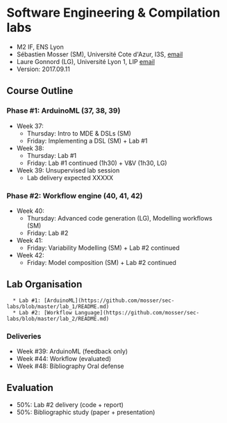 # Software Engineering & Compilation labs

  * M2 IF, ENS Lyon
  * Sébastien Mosser (SM), Université Cote d'Azur, I3S, [email](mailto:mosser@i3s.unice.fr)
  * Laure Gonnord (LG), Université Lyon 1, LIP [email](mailto:laure.gonnord@ens-lyon.fr)
  * Version: 2017.09.11

## Course Outline

### Phase #1: ArduinoML (37, 38, 39)

  - Week 37:
    - Thursday: Intro to MDE & DSLs (SM)
    - Friday: Implementing a DSL (SM) + Lab #1
  - Week 38:
     - Thursday: Lab #1
     - Friday: Lab #1 continued (1h30) + V&V (1h30, LG)
  - Week 39: Unsupervised lab session
    - Lab delivery expected XXXXX

### Phase #2: Workflow engine (40, 41, 42)

  - Week 40:
    - Thursday: Advanced code generation (LG), Modelling workflows (SM)
    - Friday: Lab #2
  - Week 41:
    - Friday: Variability Modelling (SM) + Lab #2 continued
  - Week 42:
    - Friday: Model composition (SM) + Lab #2 continued


## Lab Organisation

      * Lab #1: [ArduinoML](https://github.com/mosser/sec-labs/blob/master/lab_1/README.md)
      * Lab #2: [Workflow Language](https://github.com/mosser/sec-labs/blob/master/lab_2/README.md)

### Deliveries

  - Week #39: ArduinoML (feedback only)
  - Week #44: Workflow (evaluated)
  - Week #48: Bibliography Oral defense  

## Evaluation

  * 50%: Lab #2 delivery (code + report)
  * 50%: Bibliographic study (paper + presentation)
